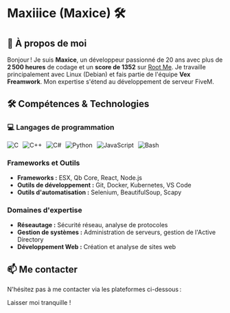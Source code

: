 # Maxiiice (Maxice) 🛠️

## 👋 À propos de moi

Bonjour ! Je suis **Maxice**, un développeur passionné de 20 ans avec plus de **2 500 heures** de codage et un **score de 1352** sur [Root Me](https://www.root-me.org/). Je travaille principalement avec Linux (Debian) et fais partie de l'équipe **Vex Freamwork**. Mon expertise s'étend au développement de serveur FiveM.

## 🛠️ Compétences & Technologies

### 💻 Langages de programmation

<div style="display: flex; flex-wrap: wrap; gap: 10px;">
  <img src="https://img.shields.io/badge/C-555555?style=flat&logo=c&logoColor=white" alt="C">
  <img src="https://img.shields.io/badge/C++-00599C?style=flat&logo=c%2B%2B&logoColor=white" alt="C++">
  <img src="https://img.shields.io/badge/C%23-239120?style=flat&logo=c-sharp&logoColor=white" alt="C#">
  <img src="https://img.shields.io/badge/Python-3776AB?style=flat&logo=python&logoColor=white" alt="Python">
  <img src="https://img.shields.io/badge/JavaScript-F7DF1E?style=flat&logo=javascript&logoColor=black" alt="JavaScript">
  <img src="https://img.shields.io/badge/Bash-4EAA25?style=flat&logo=gnu-bash&logoColor=white" alt="Bash">
</div>

### Frameworks et Outils

- **Frameworks :** ESX, Qb Core, React, Node.js
- **Outils de développement :** Git, Docker, Kubernetes, VS Code
- **Outils d'automatisation :** Selenium, BeautifulSoup, Scapy

### Domaines d'expertise

- **Réseautage :** Sécurité réseau, analyse de protocoles
- **Gestion de systèmes :** Administration de serveurs, gestion de l'Active Directory
- **Développement Web :** Création et analyse de sites web

 

## 📫 Me contacter

N'hésitez pas à me contacter via les plateformes ci-dessous :

Laisser moi tranquille !
